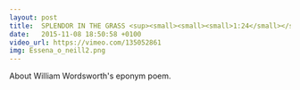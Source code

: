 ```yaml
---
layout: post
title:  SPLENDOR IN THE GRASS <sup><small><small><small>1:24</small></small></small></sup>
date:   2015-11-08 18:50:58 +0100
video_url: https://vimeo.com/135052861
img: Essena_o_neill2.png
---
```


About William Wordsworth's eponym poem.
<BR>
	<BR>
		<BR>
			<BR>